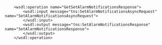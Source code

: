         <wsdl:operation name="GetSetAlarmNotificationsResponse">
            <wsdl:input message="tns:SetAlarmNotificationsAsyncRequest" name="SetAlarmNotificationsAsyncRequest">
            </wsdl:input>
            <wsdl:output message="tns:SetAlarmNotificationsResponse" name="SetAlarmNotificationsResponse">
            </wsdl:output>
        </wsdl:operation>
